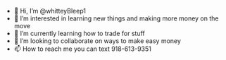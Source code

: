 - 👋 Hi, I’m @whitteyBleep1
- 👀 I’m interested in learning new things and making more money on the move
- 🌱 I’m currently learning how to trade for stuff
- 💞️ I’m looking to collaborate on ways to make easy money
- 📫 How to reach me you can text 918-613-9351

<!---
whitteyBleep1/whitteyBleep1 is a ✨ special ✨ repository because its `README.md` (this file) appears on your GitHub profile.
You can click the Preview link to take a look at 
your changes.
--->
